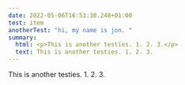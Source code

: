 ```yaml
---
date: 2022-05-06T16:53:30.248+01:00
test: item
anotherTest: "hi, my name is jon. "
summary:
  html: <p>This is another testies. 1. 2. 3.</p>
  text: This is another testies. 1. 2. 3.
---
```

This is another testies. 1. 2. 3.
